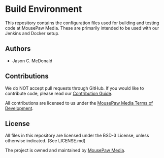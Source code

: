 # Build Environment

This repository contains the configuration files used for building and testing
code at MousePaw Media. These are primarily intended to be used with our
Jenkins and Docker setup.

## Authors

 - Jason C. McDonald

## Contributions

We do NOT accept pull requests through GitHub.
If you would like to contribute code, please read our
[Contribution Guide][2].

All contributions are licensed to us under the
[MousePaw Media Terms of Development][3].

## License

All files in this repository are licensed under the BSD-3 License, unless
otherwise indicated. (See LICENSE.md)

The project is owned and maintained by [MousePaw Media][1].

[1]: https://www.mousepawmedia.com/developers
[2]: https://www.mousepawmedia.com/developers/contribution
[3]: https://www.mousepawmedia.com/termsofdevelopment
